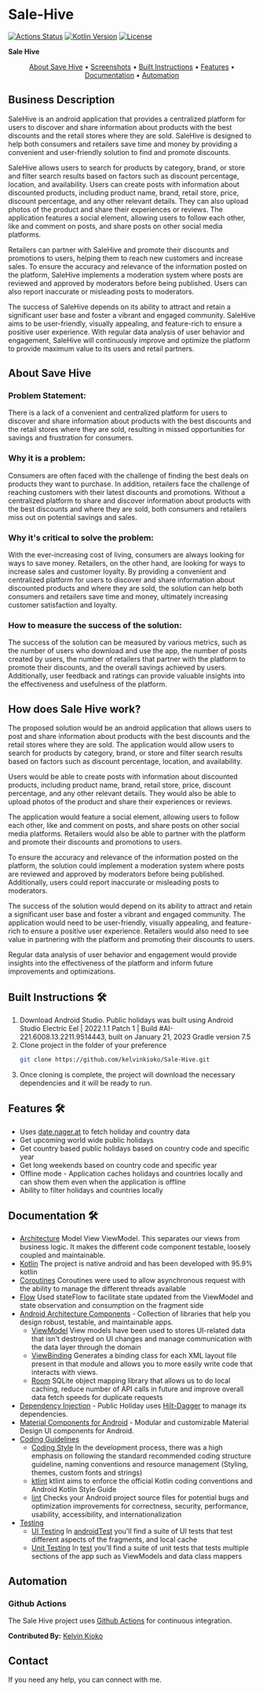 # Sale-Hive

[![Actions Status](https://github.com/kelvinkioko/Sale-Hive/workflows/SaleHive%20CI/badge.svg)](https://github.com/kelvinkioko/Sale-Hive/actions)
[![Kotlin Version](https://img.shields.io/badge/kotlin-1.3.71-blue.svg)](http://kotlinlang.org/)
[![License](https://img.shields.io/badge/License-Apache%202.0-blue.svg)](http://www.apache.org/licenses/LICENSE-2.0)

**Sale Hive**
<p align="center">
    <a href="#-about-save-Hive">About Save Hive</a> •
    <a href="#-screenshots">Screenshots</a> •
    <a href="#-built-instructions">Built Instructions</a> •
    <a href="#-features">Features</a> •
    <a href="#-documentation">Documentation</a> •
    <a href="#-automation">Automation</a>
</p>

## Business Description
SaleHive is an android application that provides a centralized platform for users to discover and share information about products with the best discounts and the retail stores where they are sold. SaleHive is designed to help both consumers and retailers save time and money by providing a convenient and user-friendly solution to find and promote discounts.

SaleHive allows users to search for products by category, brand, or store and filter search results based on factors such as discount percentage, location, and availability. Users can create posts with information about discounted products, including product name, brand, retail store, price, discount percentage, and any other relevant details. They can also upload photos of the product and share their experiences or reviews. The application features a social element, allowing users to follow each other, like and comment on posts, and share posts on other social media platforms.

Retailers can partner with SaleHive and promote their discounts and promotions to users, helping them to reach new customers and increase sales. To ensure the accuracy and relevance of the information posted on the platform, SaleHive implements a moderation system where posts are reviewed and approved by moderators before being published. Users can also report inaccurate or misleading posts to moderators.

The success of SaleHive depends on its ability to attract and retain a significant user base and foster a vibrant and engaged community. SaleHive aims to be user-friendly, visually appealing, and feature-rich to ensure a positive user experience. With regular data analysis of user behavior and engagement, SaleHive will continuously improve and optimize the platform to provide maximum value to its users and retail partners.

## About Save Hive
### Problem Statement:
There is a lack of a convenient and centralized platform for users to discover and share information about products with the best discounts and the retail stores where they are sold, resulting in missed opportunities for savings and frustration for consumers.

### Why it is a problem:
Consumers are often faced with the challenge of finding the best deals on products they want to purchase. In addition, retailers face the challenge of reaching customers with their latest discounts and promotions. Without a centralized platform to share and discover information about products with the best discounts and where they are sold, both consumers and retailers miss out on potential savings and sales.

### Why it's critical to solve the problem:
With the ever-increasing cost of living, consumers are always looking for ways to save money. Retailers, on the other hand, are looking for ways to increase sales and customer loyalty. By providing a convenient and centralized platform for users to discover and share information about discounted products and where they are sold, the solution can help both consumers and retailers save time and money, ultimately increasing customer satisfaction and loyalty.

### How to measure the success of the solution:
The success of the solution can be measured by various metrics, such as the number of users who download and use the app, the number of posts created by users, the number of retailers that partner with the platform to promote their discounts, and the overall savings achieved by users. Additionally, user feedback and ratings can provide valuable insights into the effectiveness and usefulness of the platform.

## How does Sale Hive work?
The proposed solution would be an android application that allows users to post and share information about products with the best discounts and the retail stores where they are sold. The application would allow users to search for products by category, brand, or store and filter search results based on factors such as discount percentage, location, and availability.

Users would be able to create posts with information about discounted products, including product name, brand, retail store, price, discount percentage, and any other relevant details. They would also be able to upload photos of the product and share their experiences or reviews.

The application would feature a social element, allowing users to follow each other, like and comment on posts, and share posts on other social media platforms. Retailers would also be able to partner with the platform and promote their discounts and promotions to users.

To ensure the accuracy and relevance of the information posted on the platform, the solution could implement a moderation system where posts are reviewed and approved by moderators before being published. Additionally, users could report inaccurate or misleading posts to moderators.

The success of the solution would depend on its ability to attract and retain a significant user base and foster a vibrant and engaged community. The application would need to be user-friendly, visually appealing, and feature-rich to ensure a positive user experience. Retailers would also need to see value in partnering with the platform and promoting their discounts to users.

Regular data analysis of user behavior and engagement would provide insights into the effectiveness of the platform and inform future improvements and optimizations.


## Built Instructions 🛠
1. Download Android Studio. Public holidays was built using Android Studio Electric Eel | 2022.1.1 Patch 1 | Build #AI-221.6008.13.2211.9514443, built on January 21, 2023 Gradle version 7.5
2. Clone project in the folder of your preference
    ```bash
    git clone https://github.com/kelvinkioko/Sale-Hive.git
    ```
3. Once cloning is complete, the project will download the necessary dependencies and it will be ready to run.

## Features 🛠
- Uses [date.nager.at](https://date.nager.at/Api) to fetch holiday and country data
- Get upcoming world wide public holidays
- Get country based public holidays based on country code and specific year
- Get long weekends based on country code and specific year
- Offline mode - Application caches holidays and countries locally and can show them even when the application is offline
- Ability to filter holidays and countries locally

## Documentation 🛠
- [Architecture]()
  Model View ViewModel. This separates our views from business logic. It makes the different code component testable, loosely coupled and maintainable.
- [Kotlin](https://kotlinlang.org/)
  The project is native android and has been developed with 95.9% kotlin
- [Coroutines](https://kotlinlang.org/docs/reference/coroutines-overview.html)
  Coroutines were used to allow asynchronous request with the ability to manage the different threads available
- [Flow](https://developer.android.com/kotlin/flow/stateflow-and-sharedflow)
  Used stateFlow to facilitate state updated from the ViewModel and state observation and consumption on the fragment side
- [Android Architecture Components](https://developer.android.com/topic/libraries/architecture) - Collection of libraries that help you design robust, testable, and maintainable apps.
  - [ViewModel](https://developer.android.com/topic/libraries/architecture/viewmodel)
    View models have been used to stores UI-related data that isn't destroyed on UI changes and manage communication with the data layer through the domain
  - [ViewBinding](https://developer.android.com/topic/libraries/view-binding)
    Generates a binding class for each XML layout file present in that module and allows you to more easily write code that interacts with views.
  - [Room](https://developer.android.com/topic/libraries/architecture/room)
    SQLite object mapping library that allows us to do local caching, reduce number of API calls in future and improve overall data fetch speeds for duplicate requests
- [Dependency Injection](https://developer.android.com/training/dependency-injection) -
  Public Holiday uses [Hilt-Dagger](https://dagger.dev/hilt/) to manage its dependencies.
- [Material Components for Android](https://github.com/material-components/material-components-android) - Modular and customizable Material Design UI components for Android.
- [Coding Guidelines]()
  - [Coding Style](https://developer.android.com/kotlin/style-guide)
    In the development process, there was a high emphasis on following the standard recommended coding structure guideline, naming conventions and resource management (Styling, themes, custom fonts and strings)
  - [ktlint](https://github.com/pinterest/ktlint)
    ktlint aims to enforce the official Kotlin coding conventions and Android Kotlin Style Guide
  - [lint](https://developer.android.com/studio/write/lint)
    Checks your Android project source files for potential bugs and optimization improvements for correctness, security, performance, usability, accessibility, and internationalization
- [Testing]()
  - [UI Testing]()
    In [androidTest](app/src/androidTest/java/com/sale/hive) you'll find a suite of UI tests that test different aspects of the fragments, and local cache
  - [Unit Testing]()
    In [test](app/src/test/java/com/sale/hive) you'll find a suite of unit tests that tests multiple sections of the app such as ViewModels and data class mappers


## Automation
### Github Actions
The Sale Hive project uses [Github Actions](https://github.com/kelvinkioko/Sale-Hive/actions) for continuous integration.

**Contributed By:** [Kelvin Kioko](https://github.com/kelvinkioko/)

## Contact
If you need any help, you can connect with me.
